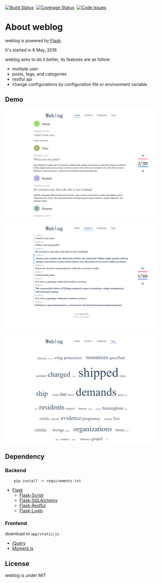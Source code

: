 [![Build Status](https://travis-ci.org/linw1995/weblog.svg?branch=master)](https://travis-ci.org/linw1995/weblog)&nbsp;&nbsp;[![Coverage Status](https://coveralls.io/repos/github/linw1995/weblog/badge.svg?branch=master)](https://coveralls.io/github/linw1995/weblog?branch=master)&nbsp;&nbsp;[![Code Issues](https://www.quantifiedcode.com/api/v1/project/ec93b3f8640740878a48e07f38aa6c25/badge.svg)](https://www.quantifiedcode.com/app/project/ec93b3f8640740878a48e07f38aa6c25)
# About weblog

weblog is powered by [Flask](http://flask.pocoo.org/).

It&#39;s started in 6 May, 2016

weblog aims to do it better, its features are as follow:

- multiple user
- posts, tags, and categories
- restful api
- change configurations by configuration file or environment variable

## Demo

![](README/01.png)

![](README/02.png)

![](README/03.png)

## Dependency

### Backend

        pip install -r requirements.txt

- [Flask](https://github.com/pallets/flask)
    - [Flask-Script](https://github.com/smurfix/flask-script)
    - [Flask-SQLAlchemy](https://github.com/mitsuhiko/flask-sqlalchemy)
    - [Flask-Restful](https://github.com/flask-restful/flask-restful)
    - [Flask-Login](https://github.com/maxcountryman/flask-login)

### Frontend

download to `app/static/js`

- [jQuery](https://github.com/jquery/jquery)
- [Moment.js](https://momentjs.com/)

## License

weblog is under MIT
